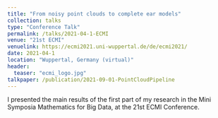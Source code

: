 ```yaml
---
title: "From noisy point clouds to complete ear models"
collection: talks
type: "Conference Talk"
permalink: /talks/2021-04-1-ECMI
venue: "21st ECMI"
venuelink: https://ecmi2021.uni-wuppertal.de/de/ecmi2021/
date: 2021-04-1
location: "Wuppertal, Germany (virtual)"
header:
  teaser: "ecmi_logo.jpg"
talkpaper: /publication/2021-09-01-PointCloudPipeline
---
```


I presented the main results of the first part of my research in the Mini Symposia Mathematics for Big Data, at the 21st ECMI Conference.


